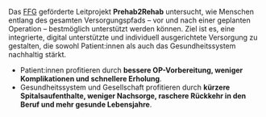 Das [FFG](https://www.ffg.at/) geförderte Leitprojekt **Prehab2Rehab** untersucht, wie Menschen entlang des gesamten Versorgungspfads – vor und nach einer geplanten Operation – bestmöglich unterstützt werden können. Ziel ist es, eine integrierte, digital unterstützte und individuell ausgerichtete Versorgung zu gestalten, die sowohl Patient:innen als auch das Gesundheitssystem nachhaltig stärkt.

- Patient:innen profitieren durch **bessere OP-Vorbereitung, weniger Komplikationen und schnellere Erholung**.  
- Gesundheitssystem und Gesellschaft profitieren durch **kürzere Spitalsaufenthalte, weniger Nachsorge, raschere Rückkehr in den Beruf und mehr gesunde Lebensjahre**.
